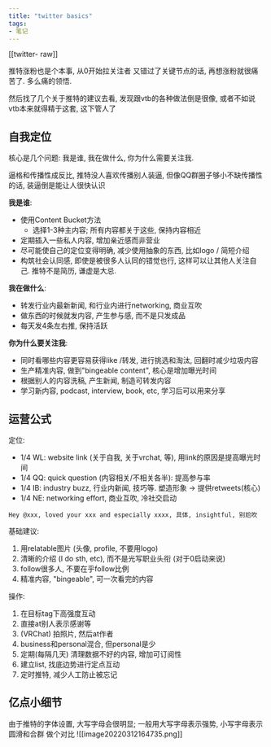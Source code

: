 ```yaml
---
title: "twitter basics"
tags:
- 笔记
---
```


[[twitter- raw]]

推特涨粉也是个本事, 从0开始拉关注者 又错过了关键节点的话, 再想涨粉就很痛苦了. 多么痛的领悟.

然后找了几个关于推特的建议去看, 发现跟vtb的各种做法倒是很像, 或者不如说vtb本来就得精于这套, 这下管人了


## 自我定位

核心是几个问题: 我是谁, 我在做什么, 你为什么需要关注我.

逼格和传播性成反比, 推特没人喜欢传播别人装逼, 但像QQ群圈子够小不缺传播性的话, 装逼倒是能让人很快认识

**我是谁**:
- 使用Content Bucket方法
	- 选择1-3种主内容; 所有内容都关于这些, 保持内容相近
- 定期插入一些私人内容, 增加亲近感而非营业
- 尽可能使自己的定位变得明确, 减少使用抽象的东西, 比如logo / 简短介绍
- 构筑社会认同感, 即使是被很多人认同的错觉也行, 这样可以让其他人关注自己. 推特不是简历, 谦虚是大忌.

**我在做什么**:
- 转发行业内最新新闻, 和行业内进行networking, 商业互吹
- 做东西的时候就发内容, 产生参与感, 而不是只发成品
- 每天发4条左右推, 保持活跃

**你为什么要关注我**:
- 同时看哪些内容更容易获得like /转发, 进行挑选和淘汰, 回翻时减少垃圾内容
- 生产精准内容, 做到"bingeable content", 核心是增加曝光时间
- 根据别人的内容洗稿, 产生新闻, 制造可转发内容
- 学习新内容, podcast, interview, book, etc, 学习后可以用来分享



## 运营公式


定位:
- 1/4 WL: website link (关于自我, 关于vrchat, 等), 用link的原因是提高曝光时间
- 1/4 QQ: quick question (内容相关/不相关各半): 提高参与率
- 1/4 IB: industry buzz, 行业内新闻, 技巧等. 塑造形象 -> 提供retweets(核心)
- 1/4 NE: networking effort, 商业互吹, 冷社交启动
```
Hey @xxx, loved your xxx and especially xxxx, 具体, insightful, 别尬吹
```

基础建议:
1. 用relatable图片 (头像, profile, 不要用logo)
2. 清晰的介绍 (I do sth, etc), 而不是光写职业头衔 (对于0启动来说)
3. follow很多人, 不要在乎follow比例
4. 精准内容, "bingeable", 可一次看完的内容


操作:
1. 在目标tag下高强度互动
2. 直接at别人表示感谢等
3. (VRChat) 拍照片, 然后at作者
4. business和personal混合, 但personal是少
5. 定期(每隔几天) 清理数据不好的内容, 增加可订阅性
6. 建立list, 找底边势进行定点互动
7. 定时推特, 减少人工防止被忘记


## 亿点小细节

由于推特的字体设置, 大写字母会很明显;
一般用大写字母表示强势, 小写字母表示圆滑和合群
做个对比
![[image20220312164735.png]]

